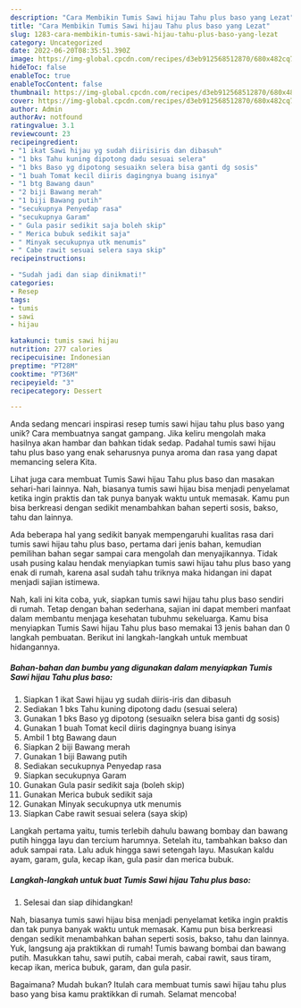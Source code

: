 ```yaml
---
description: "Cara Membikin Tumis Sawi hijau Tahu plus baso yang Lezat"
title: "Cara Membikin Tumis Sawi hijau Tahu plus baso yang Lezat"
slug: 1283-cara-membikin-tumis-sawi-hijau-tahu-plus-baso-yang-lezat
category: Uncategorized
date: 2022-06-20T08:35:51.390Z
image: https://img-global.cpcdn.com/recipes/d3eb912568512870/680x482cq70/tumis-sawi-hijau-tahu-plus-baso-foto-resep-utama.jpg
hideToc: false
enableToc: true
enableTocContent: false
thumbnail: https://img-global.cpcdn.com/recipes/d3eb912568512870/680x482cq70/tumis-sawi-hijau-tahu-plus-baso-foto-resep-utama.jpg
cover: https://img-global.cpcdn.com/recipes/d3eb912568512870/680x482cq70/tumis-sawi-hijau-tahu-plus-baso-foto-resep-utama.jpg
author: Admin
authorAv: notfound
ratingvalue: 3.1
reviewcount: 23
recipeingredient:
- "1 ikat Sawi hijau yg sudah diirisiris dan dibasuh"
- "1 bks Tahu kuning dipotong dadu sesuai selera"
- "1 bks Baso yg dipotong sesuaikn selera bisa ganti dg sosis"
- "1 buah Tomat kecil diiris dagingnya buang isinya"
- "1 btg Bawang daun"
- "2 biji Bawang merah"
- "1 biji Bawang putih"
- "secukupnya Penyedap rasa"
- "secukupnya Garam"
- " Gula pasir sedikit saja boleh skip"
- " Merica bubuk sedikit saja"
- " Minyak secukupnya utk menumis"
- " Cabe rawit sesuai selera saya skip"
recipeinstructions:

- "Sudah jadi dan siap dinikmati!"
categories:
- Resep
tags:
- tumis
- sawi
- hijau

katakunci: tumis sawi hijau 
nutrition: 277 calories
recipecuisine: Indonesian
preptime: "PT28M"
cooktime: "PT36M"
recipeyield: "3"
recipecategory: Dessert

---
```





Anda sedang mencari inspirasi resep tumis sawi hijau tahu plus baso yang unik? Cara membuatnya sangat gampang. Jika keliru mengolah maka hasilnya akan hambar dan bahkan tidak sedap. Padahal tumis sawi hijau tahu plus baso yang enak seharusnya punya aroma dan rasa yang dapat memancing selera Kita.





Lihat juga cara membuat Tumis Sawi hijau Tahu plus baso dan masakan sehari-hari lainnya. Nah, biasanya tumis sawi hijau bisa menjadi penyelamat ketika ingin praktis dan tak punya banyak waktu untuk memasak. Kamu pun bisa berkreasi dengan sedikit menambahkan bahan seperti sosis, bakso, tahu dan lainnya.

Ada beberapa hal yang sedikit banyak mempengaruhi kualitas rasa dari tumis sawi hijau tahu plus baso, pertama dari jenis bahan, kemudian pemilihan bahan segar sampai cara mengolah dan menyajikannya. Tidak usah pusing kalau hendak menyiapkan tumis sawi hijau tahu plus baso yang enak di rumah, karena asal sudah tahu triknya maka hidangan ini dapat menjadi sajian istimewa.






Nah, kali ini kita coba, yuk, siapkan tumis sawi hijau tahu plus baso sendiri di rumah. Tetap dengan bahan sederhana, sajian ini dapat memberi manfaat dalam membantu menjaga kesehatan tubuhmu sekeluarga. Kamu bisa menyiapkan Tumis Sawi hijau Tahu plus baso memakai 13 jenis bahan dan 0 langkah pembuatan. Berikut ini langkah-langkah untuk membuat hidangannya.

<!--inarticleads1-->

##### Bahan-bahan dan bumbu yang digunakan dalam menyiapkan Tumis Sawi hijau Tahu plus baso:

1. Siapkan 1 ikat Sawi hijau yg sudah diiris-iris dan dibasuh
1. Sediakan 1 bks Tahu kuning dipotong dadu (sesuai selera)
1. Gunakan 1 bks Baso yg dipotong (sesuaikn selera bisa ganti dg sosis)
1. Gunakan 1 buah Tomat kecil diiris dagingnya buang isinya
1. Ambil 1 btg Bawang daun
1. Siapkan 2 biji Bawang merah
1. Gunakan 1 biji Bawang putih
1. Sediakan secukupnya Penyedap rasa
1. Siapkan secukupnya Garam
1. Gunakan  Gula pasir sedikit saja (boleh skip)
1. Gunakan  Merica bubuk sedikit saja
1. Gunakan  Minyak secukupnya utk menumis
1. Siapkan  Cabe rawit sesuai selera (saya skip)


Langkah pertama yaitu, tumis terlebih dahulu bawang bombay dan bawang putih hingga layu dan tercium harumnya. Setelah itu, tambahkan bakso dan aduk sampai rata. Lalu aduk hingga sawi setengah layu. Masukan kaldu ayam, garam, gula, kecap ikan, gula pasir dan merica bubuk. 

<!--inarticleads2-->

##### Langkah-langkah untuk buat Tumis Sawi hijau Tahu plus baso:


1. Selesai dan siap dihidangkan!

Nah, biasanya tumis sawi hijau bisa menjadi penyelamat ketika ingin praktis dan tak punya banyak waktu untuk memasak. Kamu pun bisa berkreasi dengan sedikit menambahkan bahan seperti sosis, bakso, tahu dan lainnya. Yuk, langsung aja praktikkan di rumah! Tumis bawang bombai dan bawang putih. Masukkan tahu, sawi putih, cabai merah, cabai rawit, saus tiram, kecap ikan, merica bubuk, garam, dan gula pasir. 

Bagaimana? Mudah bukan? Itulah cara membuat tumis sawi hijau tahu plus baso yang bisa kamu praktikkan di rumah. Selamat mencoba!
